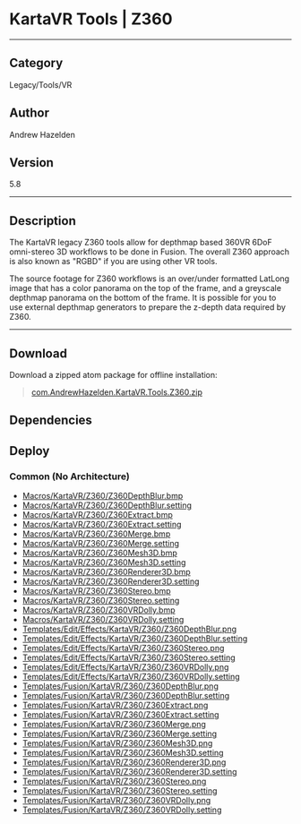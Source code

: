 # KartaVR Tools | Z360
___

## Category
Legacy/Tools/VR

## Author
Andrew Hazelden

## Version
5.8

___

## Description
<p>The KartaVR legacy Z360 tools allow for depthmap based 360VR 6DoF omni-stereo 3D workflows to be done in Fusion. The overall Z360 approach is also known as "RGBD" if you are using other VR tools.</p>

<p>The source footage for Z360 workflows is an over/under formatted LatLong image that has a color panorama on the top of the frame, and a greyscale depthmap panorama on the bottom of the frame. It is possible for you to use external depthmap generators to prepare the z-depth data required by Z360.</p>

___

## Download

Download a zipped atom package for offline installation:
> [com.AndrewHazelden.KartaVR.Tools.Z360.zip](https://gitlab.com/WeSuckLess/Reactor/-/archive/master/Reactor-master.zip?path=Atoms/com.AndrewHazelden.KartaVR.Tools.Z360)  

## Dependencies

## Deploy

### Common (No Architecture)

<ul>
<li><a href="https://gitlab.com/WeSuckLess/Reactor/-/blob/master/Atoms/com.AndrewHazelden.KartaVR.Tools.Z360/Macros/KartaVR/Z360/Z360DepthBlur.bmp?ref_type=heads">Macros/KartaVR/Z360/Z360DepthBlur.bmp</a></li>
<li><a href="https://gitlab.com/WeSuckLess/Reactor/-/blob/master/Atoms/com.AndrewHazelden.KartaVR.Tools.Z360/Macros/KartaVR/Z360/Z360DepthBlur.setting?ref_type=heads">Macros/KartaVR/Z360/Z360DepthBlur.setting</a></li>
<li><a href="https://gitlab.com/WeSuckLess/Reactor/-/blob/master/Atoms/com.AndrewHazelden.KartaVR.Tools.Z360/Macros/KartaVR/Z360/Z360Extract.bmp?ref_type=heads">Macros/KartaVR/Z360/Z360Extract.bmp</a></li>
<li><a href="https://gitlab.com/WeSuckLess/Reactor/-/blob/master/Atoms/com.AndrewHazelden.KartaVR.Tools.Z360/Macros/KartaVR/Z360/Z360Extract.setting?ref_type=heads">Macros/KartaVR/Z360/Z360Extract.setting</a></li>
<li><a href="https://gitlab.com/WeSuckLess/Reactor/-/blob/master/Atoms/com.AndrewHazelden.KartaVR.Tools.Z360/Macros/KartaVR/Z360/Z360Merge.bmp?ref_type=heads">Macros/KartaVR/Z360/Z360Merge.bmp</a></li>
<li><a href="https://gitlab.com/WeSuckLess/Reactor/-/blob/master/Atoms/com.AndrewHazelden.KartaVR.Tools.Z360/Macros/KartaVR/Z360/Z360Merge.setting?ref_type=heads">Macros/KartaVR/Z360/Z360Merge.setting</a></li>
<li><a href="https://gitlab.com/WeSuckLess/Reactor/-/blob/master/Atoms/com.AndrewHazelden.KartaVR.Tools.Z360/Macros/KartaVR/Z360/Z360Mesh3D.bmp?ref_type=heads">Macros/KartaVR/Z360/Z360Mesh3D.bmp</a></li>
<li><a href="https://gitlab.com/WeSuckLess/Reactor/-/blob/master/Atoms/com.AndrewHazelden.KartaVR.Tools.Z360/Macros/KartaVR/Z360/Z360Mesh3D.setting?ref_type=heads">Macros/KartaVR/Z360/Z360Mesh3D.setting</a></li>
<li><a href="https://gitlab.com/WeSuckLess/Reactor/-/blob/master/Atoms/com.AndrewHazelden.KartaVR.Tools.Z360/Macros/KartaVR/Z360/Z360Renderer3D.bmp?ref_type=heads">Macros/KartaVR/Z360/Z360Renderer3D.bmp</a></li>
<li><a href="https://gitlab.com/WeSuckLess/Reactor/-/blob/master/Atoms/com.AndrewHazelden.KartaVR.Tools.Z360/Macros/KartaVR/Z360/Z360Renderer3D.setting?ref_type=heads">Macros/KartaVR/Z360/Z360Renderer3D.setting</a></li>
<li><a href="https://gitlab.com/WeSuckLess/Reactor/-/blob/master/Atoms/com.AndrewHazelden.KartaVR.Tools.Z360/Macros/KartaVR/Z360/Z360Stereo.bmp?ref_type=heads">Macros/KartaVR/Z360/Z360Stereo.bmp</a></li>
<li><a href="https://gitlab.com/WeSuckLess/Reactor/-/blob/master/Atoms/com.AndrewHazelden.KartaVR.Tools.Z360/Macros/KartaVR/Z360/Z360Stereo.setting?ref_type=heads">Macros/KartaVR/Z360/Z360Stereo.setting</a></li>
<li><a href="https://gitlab.com/WeSuckLess/Reactor/-/blob/master/Atoms/com.AndrewHazelden.KartaVR.Tools.Z360/Macros/KartaVR/Z360/Z360VRDolly.bmp?ref_type=heads">Macros/KartaVR/Z360/Z360VRDolly.bmp</a></li>
<li><a href="https://gitlab.com/WeSuckLess/Reactor/-/blob/master/Atoms/com.AndrewHazelden.KartaVR.Tools.Z360/Macros/KartaVR/Z360/Z360VRDolly.setting?ref_type=heads">Macros/KartaVR/Z360/Z360VRDolly.setting</a></li>
<li><a href="https://gitlab.com/WeSuckLess/Reactor/-/blob/master/Atoms/com.AndrewHazelden.KartaVR.Tools.Z360/Templates/Edit/Effects/KartaVR/Z360/Z360DepthBlur.png?ref_type=heads">Templates/Edit/Effects/KartaVR/Z360/Z360DepthBlur.png</a></li>
<li><a href="https://gitlab.com/WeSuckLess/Reactor/-/blob/master/Atoms/com.AndrewHazelden.KartaVR.Tools.Z360/Templates/Edit/Effects/KartaVR/Z360/Z360DepthBlur.setting?ref_type=heads">Templates/Edit/Effects/KartaVR/Z360/Z360DepthBlur.setting</a></li>
<li><a href="https://gitlab.com/WeSuckLess/Reactor/-/blob/master/Atoms/com.AndrewHazelden.KartaVR.Tools.Z360/Templates/Edit/Effects/KartaVR/Z360/Z360Stereo.png?ref_type=heads">Templates/Edit/Effects/KartaVR/Z360/Z360Stereo.png</a></li>
<li><a href="https://gitlab.com/WeSuckLess/Reactor/-/blob/master/Atoms/com.AndrewHazelden.KartaVR.Tools.Z360/Templates/Edit/Effects/KartaVR/Z360/Z360Stereo.setting?ref_type=heads">Templates/Edit/Effects/KartaVR/Z360/Z360Stereo.setting</a></li>
<li><a href="https://gitlab.com/WeSuckLess/Reactor/-/blob/master/Atoms/com.AndrewHazelden.KartaVR.Tools.Z360/Templates/Edit/Effects/KartaVR/Z360/Z360VRDolly.png?ref_type=heads">Templates/Edit/Effects/KartaVR/Z360/Z360VRDolly.png</a></li>
<li><a href="https://gitlab.com/WeSuckLess/Reactor/-/blob/master/Atoms/com.AndrewHazelden.KartaVR.Tools.Z360/Templates/Edit/Effects/KartaVR/Z360/Z360VRDolly.setting?ref_type=heads">Templates/Edit/Effects/KartaVR/Z360/Z360VRDolly.setting</a></li>
<li><a href="https://gitlab.com/WeSuckLess/Reactor/-/blob/master/Atoms/com.AndrewHazelden.KartaVR.Tools.Z360/Templates/Fusion/KartaVR/Z360/Z360DepthBlur.png?ref_type=heads">Templates/Fusion/KartaVR/Z360/Z360DepthBlur.png</a></li>
<li><a href="https://gitlab.com/WeSuckLess/Reactor/-/blob/master/Atoms/com.AndrewHazelden.KartaVR.Tools.Z360/Templates/Fusion/KartaVR/Z360/Z360DepthBlur.setting?ref_type=heads">Templates/Fusion/KartaVR/Z360/Z360DepthBlur.setting</a></li>
<li><a href="https://gitlab.com/WeSuckLess/Reactor/-/blob/master/Atoms/com.AndrewHazelden.KartaVR.Tools.Z360/Templates/Fusion/KartaVR/Z360/Z360Extract.png?ref_type=heads">Templates/Fusion/KartaVR/Z360/Z360Extract.png</a></li>
<li><a href="https://gitlab.com/WeSuckLess/Reactor/-/blob/master/Atoms/com.AndrewHazelden.KartaVR.Tools.Z360/Templates/Fusion/KartaVR/Z360/Z360Extract.setting?ref_type=heads">Templates/Fusion/KartaVR/Z360/Z360Extract.setting</a></li>
<li><a href="https://gitlab.com/WeSuckLess/Reactor/-/blob/master/Atoms/com.AndrewHazelden.KartaVR.Tools.Z360/Templates/Fusion/KartaVR/Z360/Z360Merge.png?ref_type=heads">Templates/Fusion/KartaVR/Z360/Z360Merge.png</a></li>
<li><a href="https://gitlab.com/WeSuckLess/Reactor/-/blob/master/Atoms/com.AndrewHazelden.KartaVR.Tools.Z360/Templates/Fusion/KartaVR/Z360/Z360Merge.setting?ref_type=heads">Templates/Fusion/KartaVR/Z360/Z360Merge.setting</a></li>
<li><a href="https://gitlab.com/WeSuckLess/Reactor/-/blob/master/Atoms/com.AndrewHazelden.KartaVR.Tools.Z360/Templates/Fusion/KartaVR/Z360/Z360Mesh3D.png?ref_type=heads">Templates/Fusion/KartaVR/Z360/Z360Mesh3D.png</a></li>
<li><a href="https://gitlab.com/WeSuckLess/Reactor/-/blob/master/Atoms/com.AndrewHazelden.KartaVR.Tools.Z360/Templates/Fusion/KartaVR/Z360/Z360Mesh3D.setting?ref_type=heads">Templates/Fusion/KartaVR/Z360/Z360Mesh3D.setting</a></li>
<li><a href="https://gitlab.com/WeSuckLess/Reactor/-/blob/master/Atoms/com.AndrewHazelden.KartaVR.Tools.Z360/Templates/Fusion/KartaVR/Z360/Z360Renderer3D.png?ref_type=heads">Templates/Fusion/KartaVR/Z360/Z360Renderer3D.png</a></li>
<li><a href="https://gitlab.com/WeSuckLess/Reactor/-/blob/master/Atoms/com.AndrewHazelden.KartaVR.Tools.Z360/Templates/Fusion/KartaVR/Z360/Z360Renderer3D.setting?ref_type=heads">Templates/Fusion/KartaVR/Z360/Z360Renderer3D.setting</a></li>
<li><a href="https://gitlab.com/WeSuckLess/Reactor/-/blob/master/Atoms/com.AndrewHazelden.KartaVR.Tools.Z360/Templates/Fusion/KartaVR/Z360/Z360Stereo.png?ref_type=heads">Templates/Fusion/KartaVR/Z360/Z360Stereo.png</a></li>
<li><a href="https://gitlab.com/WeSuckLess/Reactor/-/blob/master/Atoms/com.AndrewHazelden.KartaVR.Tools.Z360/Templates/Fusion/KartaVR/Z360/Z360Stereo.setting?ref_type=heads">Templates/Fusion/KartaVR/Z360/Z360Stereo.setting</a></li>
<li><a href="https://gitlab.com/WeSuckLess/Reactor/-/blob/master/Atoms/com.AndrewHazelden.KartaVR.Tools.Z360/Templates/Fusion/KartaVR/Z360/Z360VRDolly.png?ref_type=heads">Templates/Fusion/KartaVR/Z360/Z360VRDolly.png</a></li>
<li><a href="https://gitlab.com/WeSuckLess/Reactor/-/blob/master/Atoms/com.AndrewHazelden.KartaVR.Tools.Z360/Templates/Fusion/KartaVR/Z360/Z360VRDolly.setting?ref_type=heads">Templates/Fusion/KartaVR/Z360/Z360VRDolly.setting</a></li>
</ul>
